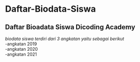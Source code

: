 Daftar-Biodata-Siswa
==
Daftar Bioadata Siswa Dicoding Academy
--
*biodata siswa terdiri dari 3 angkatan yaitu sebagai berikut*  
-angkatan 2019  
-angkatan 2020  
-angkatan 2021  
